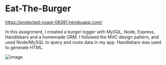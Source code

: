 # Eat-The-Burger

https://protected-coast-08381.herokuapp.com/

In this assignment, I created a burger logger with MySQL, Node, Express, Handlebars and a homemade ORM. I followed the MVC design pattern, and used Node/MySQL to query and route data in my app. Handlebars was used to generate HTML.

![image](readmeimages/burginator.gif)